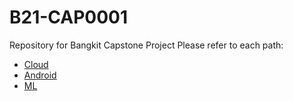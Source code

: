 # B21-CAP0001
Repository for Bangkit Capstone Project
Please refer to each path:
- [Cloud](https://github.com/coll-j/B21-CAP0001/tree/cloud)
- [Android](https://github.com/coll-j/B21-CAP0001/tree/android)
- [ML](https://github.com/coll-j/B21-CAP0001/tree/ml)
